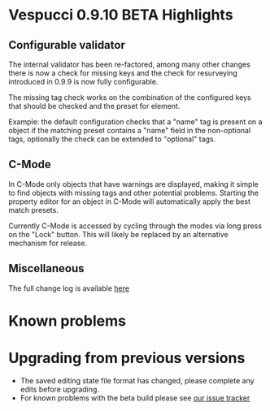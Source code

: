 # Vespucci 0.9.10 BETA Highlights
 
## Configurable validator
 
The internal validator has been re-factored, among many other changes there is now a check for missing keys and the check for resurveying introduced in 0.9.9 is now fully configurable.

The missing tag check works on the combination of the configured keys that should be checked and the preset for element.

Example: the default configuration checks that a "name" tag is present on a object if the matching preset contains a "name" field in the non-optional tags, optionally the check can be extended to "optional" tags.

## C-Mode

In C-Mode only objects that have warnings are displayed, making it simple to find objects with missing tags and other potential problems. Starting the property editor for an object in C-Mode will automatically apply the best match presets.

Currently C-Mode is accessed by cycling through the modes via long press on the "Lock" button. This will likely be replaced by an alternative mechanism for release.

## Miscellaneous 

The full change log is available [here](https://github.com/MarcusWolschon/osmeditor4android/commits/master)

# Known problems
 

# Upgrading from previous versions

* The saved editing state file format has changed, please complete any edits before upgrading.
* For known problems with the beta build please see [our issue tracker](https://github.com/MarcusWolschon/osmeditor4android/issues)

